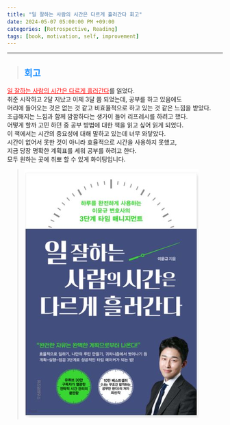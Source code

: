```yaml
---
title: "일 잘하는 사람의 시간은 다르게 흘러간다 회고"
date: 2024-05-07 05:00:00 PM +09:00
categories: [Retrospective, Reading]
tags: [book, motivation, self, improvement]
---
```

***

>## <span style='color:#1E90FF'>회고</span>
<a href='https://product.kyobobook.co.kr/detail/S000001852308' target='_blank' style='color:red'>일 잘하는 사람의 시간은 다르게 흘러간다</a>를 읽었다. <br>
취준 시작하고 2달 지났고 이제 3달 쯤 되었는데, 공부를 하고 있음에도 <br>
머리에 들어오는 것은 없는 것 같고 비효율적으로 하고 있는 것 같은 느낌을 받았다. <br>
조급해지는 느낌과 함께 깜깜하다는 생가이 들어 리프레시를 하려고 했다. <br>
어떻게 할까 고민 하던 중 공부 방법에 대한 책을 읽고 싶어 읽게 되었다. <br>
이 책에서는 시간의 중요성에 대해 말하고 있는데 너무 와닿았다. <br>
시간이 없어서 못한 것이 아니라 효율적으로 시간을 사용하지 못했고, <br>
지금 당장 명확한 계획표를 세워 공부를 하려고 한다. <br>
모두 원하는 곳에 취뽀 할 수 있게 화이팅입니다. <br>

> ![book](/assets/img/postImg/Retrospective/Reading/goodWorkingTime/bookImg.JPG)